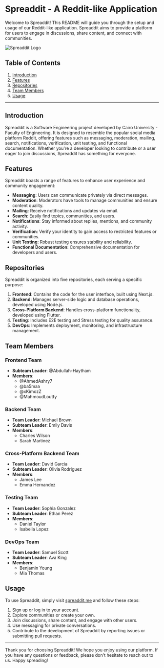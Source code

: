 # Spreaddit - A Reddit-like Application

Welcome to Spreaddit! This README will guide you through the setup and usage of our Reddit-like application. Spreaddit aims to provide a platform for users to engage in discussions, share content, and connect with communities.

![Spreaddit Logo](https://example.com/spreaddit-logo.png)

## Table of Contents
1. [Introduction](#introduction)
2. [Features](#features)
3. [Repositories](#repositories)
4. [Team Members](#team-members)
5. [Usage](#usage)

---

## Introduction

Spreaddit is a Software Engineering project developed by Cairo University - Faculty of Engineering. It is designed to resemble the popular social media platform Reddit, offering features such as messaging, moderation, mailing, search, notifications, verification, unit testing, and functional documentation. Whether you're a developer looking to contribute or a user eager to join discussions, Spreaddit has something for everyone.

## Features

Spreaddit boasts a range of features to enhance user experience and community engagement:

- **Messaging**: Users can communicate privately via direct messages.
- **Moderation**: Moderators have tools to manage communities and ensure content quality.
- **Mailing**: Receive notifications and updates via email.
- **Search**: Easily find topics, communities, and users.
- **Notifications**: Stay informed about replies, mentions, and community activity.
- **Verification**: Verify your identity to gain access to restricted features or communities.
- **Unit Testing**: Robust testing ensures stability and reliability.
- **Functional Documentation**: Comprehensive documentation for developers and users.

## Repositories

Spreaddit is organized into five repositories, each serving a specific purpose:

1. **Frontend**: Contains the code for the user interface, built using Next.js.
2. **Backend**: Manages server-side logic and database operations, developed using Node.js.
3. **Cross-Platform Backend**: Handles cross-platform functionality, developed using Flutter.
4. **Testing**: Includes E2E testing and Stress testing for quality assurance.
5. **DevOps**: Implements deployment, monitoring, and infrastructure management.

## Team Members

### Frontend Team

- **Subteam Leader**: @Abdullah-Haytham
- **Members**:
  - @AhmedAshry7
  - @ba5maa
  - @xKimozZ
  - @MahmoudLoutfy

### Backend Team

- **Team Leader**: Michael Brown
- **Subteam Leader**: Emily Davis
- **Members**:
  - Charles Wilson
  - Sarah Martinez

### Cross-Platform Backend Team

- **Team Leader**: David Garcia
- **Subteam Leader**: Olivia Rodriguez
- **Members**:
  - James Lee
  - Emma Hernandez

### Testing Team

- **Team Leader**: Sophia Gonzalez
- **Subteam Leader**: Ethan Perez
- **Members**:
  - Daniel Taylor
  - Isabella Lopez

### DevOps Team

- **Team Leader**: Samuel Scott
- **Subteam Leader**: Ava King
- **Members**:
  - Benjamin Young
  - Mia Thomas

## Usage

To use Spreaddit, simply visit [spreaddit.me](https://spreaddit.me) and follow these steps:

1. Sign up or log in to your account.
2. Explore communities or create your own.
3. Join discussions, share content, and engage with other users.
4. Use messaging for private conversations.
5. Contribute to the development of Spreaddit by reporting issues or submitting pull requests.

---

Thank you for choosing Spreaddit! We hope you enjoy using our platform. If you have any questions or feedback, please don't hesitate to reach out to us. Happy spreading!
